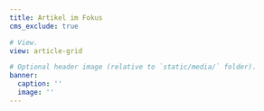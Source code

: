 ```yaml
---
title: Artikel im Fokus
cms_exclude: true

# View.
view: article-grid

# Optional header image (relative to `static/media/` folder).
banner:
  caption: ''
  image: ''
---
```


